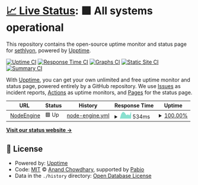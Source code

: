 # [📈 Live Status](https://sethlyon.github.io/testupptime): <!--live status--> **🟩 All systems operational**

This repository contains the open-source uptime monitor and status page for [sethlyon](https://sethlyon.github.io/testupptime), powered by [Upptime](https://github.com/upptime/upptime).

[![Uptime CI](https://github.com/sethlyon/testupptime/workflows/Uptime%20CI/badge.svg)](https://github.com/sethlyon/testupptime/actions?query=workflow%3A%22Uptime+CI%22)
[![Response Time CI](https://github.com/sethlyon/testupptime/workflows/Response%20Time%20CI/badge.svg)](https://github.com/sethlyon/testupptime/actions?query=workflow%3A%22Response+Time+CI%22)
[![Graphs CI](https://github.com/sethlyon/testupptime/workflows/Graphs%20CI/badge.svg)](https://github.com/sethlyon/testupptime/actions?query=workflow%3A%22Graphs+CI%22)
[![Static Site CI](https://github.com/sethlyon/testupptime/workflows/Static%20Site%20CI/badge.svg)](https://github.com/sethlyon/testupptime/actions?query=workflow%3A%22Static+Site+CI%22)
[![Summary CI](https://github.com/sethlyon/testupptime/workflows/Summary%20CI/badge.svg)](https://github.com/sethlyon/testupptime/actions?query=workflow%3A%22Summary+CI%22)

With [Upptime](https://upptime.js.org), you can get your own unlimited and free uptime monitor and status page, powered entirely by a GitHub repository. We use [Issues](https://github.com/sethlyon/testupptime/issues) as incident reports, [Actions](https://github.com/sethlyon/testupptime/actions) as uptime monitors, and [Pages](https://sethlyon.github.io/testupptime) for the status page.

<!--start: status pages-->
<!-- This summary is generated by Upptime (https://github.com/upptime/upptime) -->
<!-- Do not edit this manually, your changes will be overwritten -->
<!-- prettier-ignore -->
| URL | Status | History | Response Time | Uptime |
| --- | ------ | ------- | ------------- | ------ |
| <img alt="" src="https://icons.duckduckgo.com/ip3/www.nodeengine.io.ico" height="13"> [NodeEngine](https://www.nodeengine.io/) | 🟩 Up | [node-engine.yml](https://github.com/sethlyon/testupptime/commits/HEAD/history/node-engine.yml) | <details><summary><img alt="Response time graph" src="./graphs/node-engine/response-time-week.png" height="20"> 534ms</summary><br><a href="https://sethlyon.github.io/testupptime/history/node-engine"><img alt="Response time 532" src="https://img.shields.io/endpoint?url=https%3A%2F%2Fraw.githubusercontent.com%2Fsethlyon%2Ftestupptime%2FHEAD%2Fapi%2Fnode-engine%2Fresponse-time.json"></a><br><a href="https://sethlyon.github.io/testupptime/history/node-engine"><img alt="24-hour response time 739" src="https://img.shields.io/endpoint?url=https%3A%2F%2Fraw.githubusercontent.com%2Fsethlyon%2Ftestupptime%2FHEAD%2Fapi%2Fnode-engine%2Fresponse-time-day.json"></a><br><a href="https://sethlyon.github.io/testupptime/history/node-engine"><img alt="7-day response time 534" src="https://img.shields.io/endpoint?url=https%3A%2F%2Fraw.githubusercontent.com%2Fsethlyon%2Ftestupptime%2FHEAD%2Fapi%2Fnode-engine%2Fresponse-time-week.json"></a><br><a href="https://sethlyon.github.io/testupptime/history/node-engine"><img alt="30-day response time 532" src="https://img.shields.io/endpoint?url=https%3A%2F%2Fraw.githubusercontent.com%2Fsethlyon%2Ftestupptime%2FHEAD%2Fapi%2Fnode-engine%2Fresponse-time-month.json"></a><br><a href="https://sethlyon.github.io/testupptime/history/node-engine"><img alt="1-year response time 532" src="https://img.shields.io/endpoint?url=https%3A%2F%2Fraw.githubusercontent.com%2Fsethlyon%2Ftestupptime%2FHEAD%2Fapi%2Fnode-engine%2Fresponse-time-year.json"></a></details> | <details><summary><a href="https://sethlyon.github.io/testupptime/history/node-engine">100.00%</a></summary><a href="https://sethlyon.github.io/testupptime/history/node-engine"><img alt="All-time uptime 100.00%" src="https://img.shields.io/endpoint?url=https%3A%2F%2Fraw.githubusercontent.com%2Fsethlyon%2Ftestupptime%2FHEAD%2Fapi%2Fnode-engine%2Fuptime.json"></a><br><a href="https://sethlyon.github.io/testupptime/history/node-engine"><img alt="24-hour uptime 100.00%" src="https://img.shields.io/endpoint?url=https%3A%2F%2Fraw.githubusercontent.com%2Fsethlyon%2Ftestupptime%2FHEAD%2Fapi%2Fnode-engine%2Fuptime-day.json"></a><br><a href="https://sethlyon.github.io/testupptime/history/node-engine"><img alt="7-day uptime 100.00%" src="https://img.shields.io/endpoint?url=https%3A%2F%2Fraw.githubusercontent.com%2Fsethlyon%2Ftestupptime%2FHEAD%2Fapi%2Fnode-engine%2Fuptime-week.json"></a><br><a href="https://sethlyon.github.io/testupptime/history/node-engine"><img alt="30-day uptime 100.00%" src="https://img.shields.io/endpoint?url=https%3A%2F%2Fraw.githubusercontent.com%2Fsethlyon%2Ftestupptime%2FHEAD%2Fapi%2Fnode-engine%2Fuptime-month.json"></a><br><a href="https://sethlyon.github.io/testupptime/history/node-engine"><img alt="1-year uptime 100.00%" src="https://img.shields.io/endpoint?url=https%3A%2F%2Fraw.githubusercontent.com%2Fsethlyon%2Ftestupptime%2FHEAD%2Fapi%2Fnode-engine%2Fuptime-year.json"></a></details>

<!--end: status pages-->

[**Visit our status website →**](https://sethlyon.github.io/testupptime)

## 📄 License

- Powered by: [Upptime](https://github.com/upptime/upptime)
- Code: [MIT](./LICENSE) © [Anand Chowdhary](https://anandchowdhary.com), supported by [Pabio](https://pabio.com)
- Data in the `./history` directory: [Open Database License](https://opendatacommons.org/licenses/odbl/1-0/)
